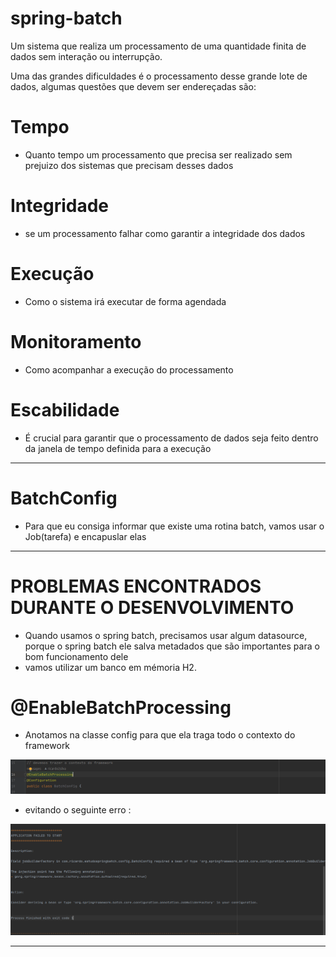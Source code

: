 # spring-batch

Um sistema que realiza um processamento de uma quantidade finita de dados sem interação ou interrupção.

Uma das grandes dificuldades é o processamento desse grande lote de dados, algumas questões que devem ser endereçadas são:

# Tempo
- Quanto tempo um processamento que precisa ser realizado sem prejuizo dos sistemas que precisam desses dados

# Integridade
- se um processamento falhar como garantir a integridade dos dados

# Execução
- Como o sistema irá executar de forma agendada

# Monitoramento

- Como acompanhar a execução do processamento

# Escabilidade
- É crucial para garantir que o processamento de dados seja feito dentro da janela de tempo definida para a execução
---------------------------------------------------------------------------------------------------------------------------------


# BatchConfig

- Para que eu consiga informar que existe uma rotina batch, vamos usar o Job(tarefa) e encapuslar elas
---------------------------------------------------------------------------------------------------------------------------------
# PROBLEMAS ENCONTRADOS DURANTE O DESENVOLVIMENTO

- Quando usamos o spring batch, precisamos usar algum datasource, porque o spring batch ele salva metadados que são importantes para o bom funcionamento dele
- vamos utilizar um banco em mémoria H2.


# @EnableBatchProcessing

- Anotamos na classe config para que ela traga todo o contexto do framework 
<p align="center"><img src="src/main/resources/assets/to_readme/AnotaçãoNaClasseDeConfig.png"></p>

- evitando o seguinte erro :
<p align="center"> <img src="src/main/resources/assets/to_readme/ErroEnableBatchProcessing.png"></p>

-------------------------------------------------------------------------------------------------------------------------